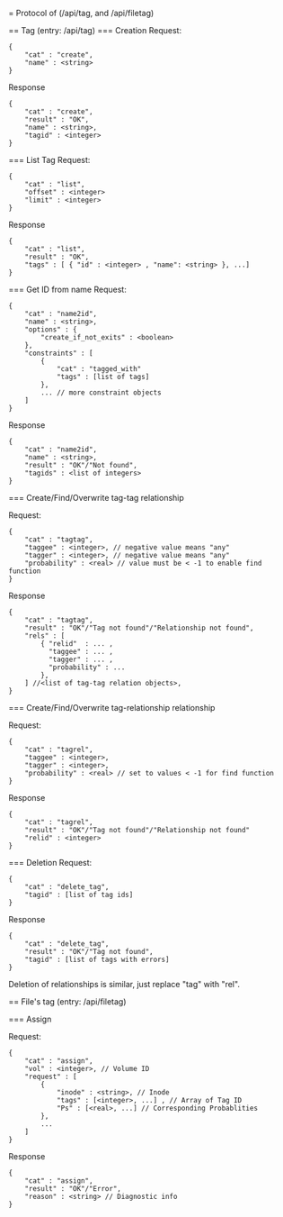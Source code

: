 = Protocol of (/api/tag, and /api/filetag)

== Tag (entry: /api/tag)
=== Creation
Request:
```
{
	"cat" : "create",
	"name" : <string>
}
```

Response
```
{
	"cat" : "create",
	"result" : "OK",
	"name" : <string>,
	"tagid" : <integer>
}
```

=== List Tag
Request:
```
{
	"cat" : "list",
	"offset" : <integer>
	"limit" : <integer>
}
```

Response
```
{
	"cat" : "list",
	"result" : "OK",
	"tags" : [ { "id" : <integer> , "name": <string> }, ...]
}
```

=== Get ID from name
Request:
```
{
	"cat" : "name2id",
	"name" : <string>,
	"options" : {
		"create_if_not_exits" : <boolean>
	},
	"constraints" : [
		{
			"cat" : "tagged_with"
			"tags" : [list of tags]
		},
		... // more constraint objects
	]
}
```

Response
```
{
	"cat" : "name2id",
	"name" : <string>,
	"result" : "OK"/"Not found", 
	"tagids" : <list of integers>
}
```

=== Create/Find/Overwrite tag-tag relationship

Request:
```
{
	"cat" : "tagtag",
	"taggee" : <integer>, // negative value means "any"
	"tagger" : <integer>, // negative value means "any"
	"probability" : <real> // value must be < -1 to enable find function
}
```

Response
```
{
	"cat" : "tagtag",
	"result" : "OK"/"Tag not found"/"Relationship not found",
	"rels" : [
		{ "relid"  : ... ,
		  "taggee" : ... ,
		  "tagger" : ... ,
		  "probability" : ...
		},
	] //<list of tag-tag relation objects>,
}
```

=== Create/Find/Overwrite tag-relationship relationship

Request:
```
{
	"cat" : "tagrel",
	"taggee" : <integer>,
	"tagger" : <integer>,
	"probability" : <real> // set to values < -1 for find function
}
```

Response
```
{
	"cat" : "tagrel",
	"result" : "OK"/"Tag not found"/"Relationship not found" 
	"relid" : <integer>
}
```

=== Deletion
Request:
```
{
	"cat" : "delete_tag",
	"tagid" : [list of tag ids]
}
```

Response
```
{
	"cat" : "delete_tag",
	"result" : "OK"/"Tag not found",
	"tagid" : [list of tags with errors]
}
```

Deletion of relationships is similar, just replace "tag" with "rel".

== File's tag (entry: /api/filetag)

=== Assign

Request:
```
{
	"cat" : "assign",
	"vol" : <integer>, // Volume ID
	"request" : [
		{ 
			"inode" : <string>, // Inode
			"tags" : [<integer>, ...] , // Array of Tag ID
			"Ps" : [<real>, ...] // Corresponding Probablities
		},
		...
	]
}
```

Response
```
{
	"cat" : "assign",
	"result" : "OK"/"Error",
	"reason" : <string> // Diagnostic info
}
```
